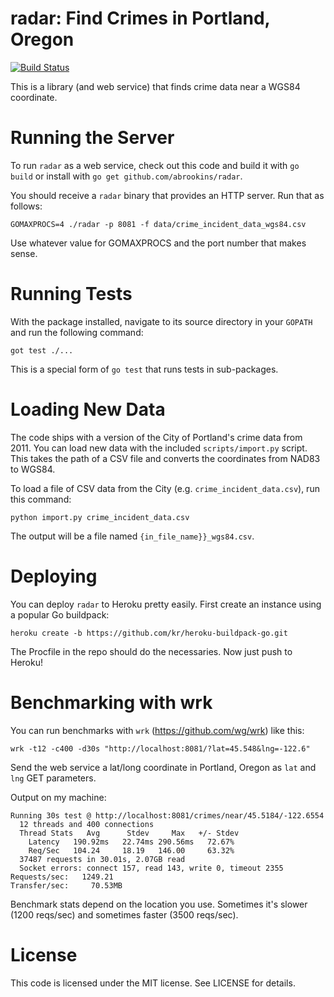 # radar: Find Crimes in Portland, Oregon

[![Build Status](https://travis-ci.org/abrookins/radar.png)](https://travis-ci.org/abrookins/radar)

This is a library (and web service) that finds crime data near a WGS84
coordinate.

# Running the Server

To run `radar` as a web service, check out this code and build it with `go
build` or install with `go get github.com/abrookins/radar`.

You should receive a `radar` binary that provides an HTTP server. Run that as
follows:

	GOMAXPROCS=4 ./radar -p 8081 -f data/crime_incident_data_wgs84.csv

Use whatever value for GOMAXPROCS and the port number that makes sense.

# Running Tests

With the package installed, navigate to its source directory in your `GOPATH`
and run the following command:

    got test ./...

This is a special form of `go test` that runs tests in sub-packages.

# Loading New Data

The code ships with a version of the City of Portland's crime data from 2011.
You can load new data with the included `scripts/import.py` script. This takes
the path of a CSV file and converts the coordinates from NAD83 to WGS84.

To load a file of CSV data from the City (e.g. `crime_incident_data.csv`), run
this command:

    python import.py crime_incident_data.csv

The output will be a file named `{in_file_name}}_wgs84.csv`.

# Deploying

You can deploy `radar` to Heroku pretty easily. First create an instance using
a popular Go buildpack:

    heroku create -b https://github.com/kr/heroku-buildpack-go.git

The Procfile in the repo should do the necessaries. Now just push to Heroku!

# Benchmarking with wrk

You can run benchmarks with `wrk` (https://github.com/wg/wrk) like this:

    wrk -t12 -c400 -d30s "http://localhost:8081/?lat=45.548&lng=-122.6"

Send the web service a lat/long coordinate in Portland, Oregon as `lat` and
`lng` GET parameters.

Output on my machine:

    Running 30s test @ http://localhost:8081/crimes/near/45.5184/-122.6554
      12 threads and 400 connections
      Thread Stats   Avg      Stdev     Max   +/- Stdev
        Latency   190.92ms   22.74ms 290.56ms   72.67%
        Req/Sec   104.24     18.19   146.00     63.32%
      37487 requests in 30.01s, 2.07GB read
      Socket errors: connect 157, read 143, write 0, timeout 2355
    Requests/sec:   1249.21
    Transfer/sec:     70.53MB
    
Benchmark stats depend on the location you use. Sometimes it's slower (1200
reqs/sec) and sometimes faster (3500 reqs/sec).

# License

This code is licensed under the MIT license. See LICENSE for details.

